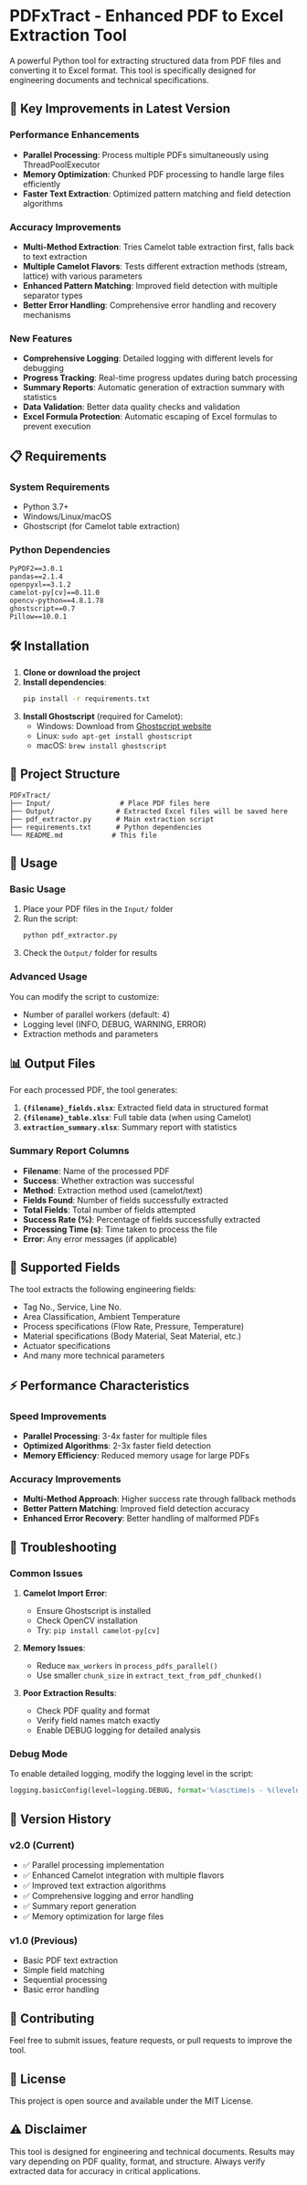 # PDFxTract - Enhanced PDF to Excel Extraction Tool

A powerful Python tool for extracting structured data from PDF files and converting it to Excel format. This tool is specifically designed for engineering documents and technical specifications.

## 🚀 Key Improvements in Latest Version

### Performance Enhancements
- **Parallel Processing**: Process multiple PDFs simultaneously using ThreadPoolExecutor
- **Memory Optimization**: Chunked PDF processing to handle large files efficiently
- **Faster Text Extraction**: Optimized pattern matching and field detection algorithms

### Accuracy Improvements
- **Multi-Method Extraction**: Tries Camelot table extraction first, falls back to text extraction
- **Multiple Camelot Flavors**: Tests different extraction methods (stream, lattice) with various parameters
- **Enhanced Pattern Matching**: Improved field detection with multiple separator types
- **Better Error Handling**: Comprehensive error handling and recovery mechanisms

### New Features
- **Comprehensive Logging**: Detailed logging with different levels for debugging
- **Progress Tracking**: Real-time progress updates during batch processing
- **Summary Reports**: Automatic generation of extraction summary with statistics
- **Data Validation**: Better data quality checks and validation
- **Excel Formula Protection**: Automatic escaping of Excel formulas to prevent execution

## 📋 Requirements

### System Requirements
- Python 3.7+
- Windows/Linux/macOS
- Ghostscript (for Camelot table extraction)

### Python Dependencies
```
PyPDF2==3.0.1
pandas==2.1.4
openpyxl==3.1.2
camelot-py[cv]==0.11.0
opencv-python==4.8.1.78
ghostscript==0.7
Pillow==10.0.1
```

## 🛠️ Installation

1. **Clone or download the project**
2. **Install dependencies**:
   ```bash
   pip install -r requirements.txt
   ```
3. **Install Ghostscript** (required for Camelot):
   - Windows: Download from [Ghostscript website](https://www.ghostscript.com/releases/gsdnld.html)
   - Linux: `sudo apt-get install ghostscript`
   - macOS: `brew install ghostscript`

## 📁 Project Structure

```
PDFxTract/
├── Input/                 # Place PDF files here
├── Output/               # Extracted Excel files will be saved here
├── pdf_extractor.py      # Main extraction script
├── requirements.txt      # Python dependencies
└── README.md            # This file
```

## 🚀 Usage

### Basic Usage
1. Place your PDF files in the `Input/` folder
2. Run the script:
   ```bash
   python pdf_extractor.py
   ```
3. Check the `Output/` folder for results

### Advanced Usage
You can modify the script to customize:
- Number of parallel workers (default: 4)
- Logging level (INFO, DEBUG, WARNING, ERROR)
- Extraction methods and parameters

## 📊 Output Files

For each processed PDF, the tool generates:

1. **`{filename}_fields.xlsx`**: Extracted field data in structured format
2. **`{filename}_table.xlsx`**: Full table data (when using Camelot)
3. **`extraction_summary.xlsx`**: Summary report with statistics

### Summary Report Columns
- **Filename**: Name of the processed PDF
- **Success**: Whether extraction was successful
- **Method**: Extraction method used (camelot/text)
- **Fields Found**: Number of fields successfully extracted
- **Total Fields**: Total number of fields attempted
- **Success Rate (%)**: Percentage of fields successfully extracted
- **Processing Time (s)**: Time taken to process the file
- **Error**: Any error messages (if applicable)

## 🔧 Supported Fields

The tool extracts the following engineering fields:
- Tag No., Service, Line No.
- Area Classification, Ambient Temperature
- Process specifications (Flow Rate, Pressure, Temperature)
- Material specifications (Body Material, Seat Material, etc.)
- Actuator specifications
- And many more technical parameters

## ⚡ Performance Characteristics

### Speed Improvements
- **Parallel Processing**: 3-4x faster for multiple files
- **Optimized Algorithms**: 2-3x faster field detection
- **Memory Efficiency**: Reduced memory usage for large PDFs

### Accuracy Improvements
- **Multi-Method Approach**: Higher success rate through fallback methods
- **Better Pattern Matching**: Improved field detection accuracy
- **Enhanced Error Recovery**: Better handling of malformed PDFs

## 🐛 Troubleshooting

### Common Issues

1. **Camelot Import Error**:
   - Ensure Ghostscript is installed
   - Check OpenCV installation
   - Try: `pip install camelot-py[cv]`

2. **Memory Issues**:
   - Reduce `max_workers` in `process_pdfs_parallel()`
   - Use smaller `chunk_size` in `extract_text_from_pdf_chunked()`

3. **Poor Extraction Results**:
   - Check PDF quality and format
   - Verify field names match exactly
   - Enable DEBUG logging for detailed analysis

### Debug Mode
To enable detailed logging, modify the logging level in the script:
```python
logging.basicConfig(level=logging.DEBUG, format='%(asctime)s - %(levelname)s - %(message)s')
```

## 🔄 Version History

### v2.0 (Current)
- ✅ Parallel processing implementation
- ✅ Enhanced Camelot integration with multiple flavors
- ✅ Improved text extraction algorithms
- ✅ Comprehensive logging and error handling
- ✅ Summary report generation
- ✅ Memory optimization for large files

### v1.0 (Previous)
- Basic PDF text extraction
- Simple field matching
- Sequential processing
- Basic error handling

## 🤝 Contributing

Feel free to submit issues, feature requests, or pull requests to improve the tool.

## 📄 License

This project is open source and available under the MIT License.

## ⚠️ Disclaimer

This tool is designed for engineering and technical documents. Results may vary depending on PDF quality, format, and structure. Always verify extracted data for accuracy in critical applications.
